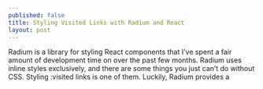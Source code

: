 ```yaml
---
published: false
title: Styling Visited Links with Radium and React
layout: post
---
```

Radium is a library for styling React components that I’ve spent a fair amount of development time on over the past few months. Radium uses inline styles exclusively, and there are some things you just can’t do without CSS. Styling :visited links is one of them. Luckily, Radium provides a <Style> component which makes this pretty easy to accomplish.

The <Style> component will render a <style> tag, and will prepend each selector with the specified scopeSelector. We use the name of the component as the class, but you could be extra careful and append a generated string to the class to be certain it won’t conflict.

```as
import {Component} from 'react';
import Radium, {Style} from 'radium';
 
@Radium
export default class ListOfLinks extends Component {
  render() {
    return (
      <div className="ListOfLinks">
        <Style
          scopeSelector=".ListOfLinks"
          rules={{
            a: {
              color: 'black'
            },
            'a:visited': {
              color: '#999'
            }
          }}
        />
        <ul>
          <li><a href="http://example1.com">Example 1</a></li>
          <li><a href="http://example2.com">Example 2</a></li>
          <li><a href="http://example3.com">Example 3</a></li>
          <li><a href="http://example4.com">Example 4</a></li>
        </ul>
      </div>
    );
  }
}
```

You’ll notice I also styled normal links, and that was just for convenience. If I style them inline, like <a href="http://example1.com" style={{color: 'blue'}}>Example 1</a>, I’d have to change the value for visited to #999 !important to make it override the inline style.

Remember, the usual caveats of selectors apply to <Style>, so any children of ListOfLinks that render anchor tags will also be affected. For this reason, you should only use <Style> on components that don’t render {this.props.children}.

Other uses for <Style>:

Styling user-generated HTML, like in a CMS
Styling the body and html tags (since scopeSelector is optional)
